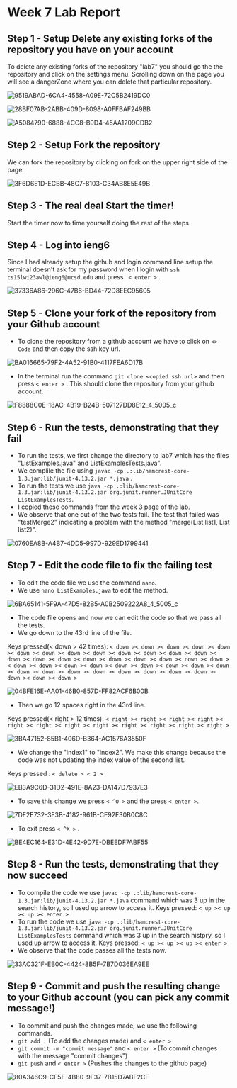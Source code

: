 # Week 7 Lab Report

## Step 1 - Setup Delete any existing forks of the repository you have on your account

To delete any existing forks of the repository "lab7" you should go the the repository and click on the settings menu. Scrolling down on the page you will see a dangerZone where you can delete that particular repository.


![9519ABAD-6CA4-4558-A09E-72C5B2419DC0](https://user-images.githubusercontent.com/122580828/221464484-a04e9793-f4d1-4735-bcb8-cbcd42b36174.jpeg)


![28BF07AB-2ABB-409D-8098-A0FFBAF249BB](https://user-images.githubusercontent.com/122580828/221464488-16dd88d9-3ec5-490e-85fb-99e9e8640f4c.jpeg)


![A5084790-6888-4CC8-B9D4-45AA1209CDB2](https://user-images.githubusercontent.com/122580828/221464493-ab543481-da83-4d34-a34e-93ab4deead26.jpeg)


## Step 2 - Setup Fork the repository

 We can fork the repository by clicking on fork on the upper right side of the page.
 
![3F6D6E1D-ECBB-48C7-8103-C34AB8E5E49B](https://user-images.githubusercontent.com/122580828/221464640-7a929bc8-e2d0-4522-95b4-620b27bb2f82.jpeg)


## Step 3 - The real deal Start the timer!

Start the timer now to time yourself doing the rest of the steps.

## Step 4 - Log into ieng6

Since I had already setup the github and login command line setup the terminal doesn't ask for my password when I login with `ssh cs15lwi23awl@ieng6@ucsd.edu` and press ` < enter >` .

![37336A86-296C-47B6-BD44-72D8EEC95605](https://user-images.githubusercontent.com/122580828/221469681-17588010-44d0-44b2-9b5c-fa9a58bb220a.jpeg)



## Step 5 - Clone your fork of the repository from your Github account

- To clone the repository from a github account we have to click on `<> Code` and then copy the ssh key url.

![BA016665-79F2-4A52-91B0-4117FEA6D17B](https://user-images.githubusercontent.com/122580828/221471816-23361b35-3007-475c-82f2-0d7814728409.jpeg)


- In the terminal run the command `git clone <copied ssh url>` and then press `< enter >` . This should clone the repository from your github account.

![F8888C0E-18AC-4B19-B24B-507127DD8E12_4_5005_c](https://user-images.githubusercontent.com/122580828/221469743-35629bf4-2398-4147-a4b2-953e8c8d3c5b.jpeg)




## Step 6 - Run the tests, demonstrating that they fail

- To run the tests, we first change the directory to lab7 which has the files "ListExamples.java" and ListExamplesTests.java".
- We complile the file using `javac -cp .:lib/hamcrest-core-1.3.jar:lib/junit-4.13.2.jar *.java` .
- To run the tests we use `java -cp .:lib/hamcrest-core-1.3.jar:lib/junit-4.13.2.jar org.junit.runner.JUnitCore ListExamplesTests`.
- I copied these commands from the week 3 page of the lab.
- We observe that one out of the two tests fail. The test that failed was "testMerge2" indicating a problem with the method "merge(List<String> list1, List<String> list2)".
  

![0760EA8B-A4B7-4DD5-997D-929ED1799441](https://user-images.githubusercontent.com/122580828/221469792-b8c7412a-b016-4161-b5e3-427278cbabfb.jpeg)


## Step 7 - Edit the code file to fix the failing test
  
 - To edit the code file we use the command ` nano `.
 - We use `nano ListExamples.java` to edit the method.

![6BA65141-5F9A-47D5-82B5-A0B2509222A8_4_5005_c](https://user-images.githubusercontent.com/122580828/221470231-94d2e913-bec6-4710-b789-ae099dc0822d.jpeg)

- The code file opens and now we can edit the code so that we pass all the tests.
- We go down to the 43rd line of the file.
 
Keys pressed(< down > 42 times): ` < down >< down >< down >< down >< down >< down >< down >< down >< down >< down >< down >< down >< down >< down >< down >< down >< down >< down >< down >< down >< down >< down >< down >< down >< down >< down >< down >< down >< down >< down >< down >< down >< down >< down >< down >< down >< down >< down >< down >< down >< down >< down > `
 
 
![04BFE16E-AA01-46B0-857D-FF82ACF6B00B](https://user-images.githubusercontent.com/122580828/221470054-5cdf102e-ba3a-46cb-825e-de89a50ca34c.jpeg)

- Then we go 12 spaces right in the 43rd line.
 
 Keys pressed(< right > 12 times): ` < right >< right >< right >< right >< right >< right >< right >< right >< right >< right >< right >< right > `

![3BA47152-85B1-406D-B364-AC1576A3550F](https://user-images.githubusercontent.com/122580828/221470043-e1e0531d-3b10-4f67-84ed-6b9ca32dac7c.jpeg)

- We change the "index1" to "index2". We make this change because the code was not updating the index value of the second list.
 
Keys pressed : ` < delete > < 2 > `
 
![EB3A9C6D-31D2-491E-8A23-DA147D7937E3](https://user-images.githubusercontent.com/122580828/221470064-ca114f69-d0d4-42ac-81a2-0846455caf3e.jpeg)

- To save this change we press ` < ^O > ` and the press ` < enter > `.

![7DF2E732-3F3B-4182-961B-CF92F30B0C8C](https://user-images.githubusercontent.com/122580828/221470077-964765d4-9734-4c46-9e54-57bbed45701b.jpeg)

- To exit press `< ^X >` .
 
![BE4EC164-E31D-4E42-9D7E-DBEEDF7ABF55](https://user-images.githubusercontent.com/122580828/221470086-fbc6b8c4-e9b2-4990-bf42-747f1e0162a9.jpeg)



## Step 8 - Run the tests, demonstrating that they now succeed

- To compile the code we use `javac -cp .:lib/hamcrest-core-1.3.jar:lib/junit-4.13.2.jar *.java` command which was 3 up in the search history, so I used up arrow to access it.
 Keys pressed: ` < up >< up >< up >< enter > `
- To run the code we use `java -cp .:lib/hamcrest-core-1.3.jar:lib/junit-4.13.2.jar org.junit.runner.JUnitCore ListExamplesTests` command which was 3 up in the search histpry, so I used up arrow to access it.
 Keys pressed: ` < up >< up >< up >< enter > `
- We observe that the code passes all the tests now.

![33AC321F-EB0C-4424-8B5F-7B7D036EA9EE](https://user-images.githubusercontent.com/122580828/221470093-e08af5bd-d8b3-4eb9-b702-dac88d454e4e.jpeg)


## Step 9 - Commit and push the resulting change to your Github account (you can pick any commit message!)
 
- To commit and push the changes made, we use the following commands.
- `git add .` (To add the changes made) and `< enter >`
- `git commit -m "commit message"` and `< enter >` (To commit changes with the message "commit changes")
- `git push` and `< enter >` (Pushes the changes to the github page)
 

![80A346C9-CF5E-4B80-9F37-7B15D7ABF2CF](https://user-images.githubusercontent.com/122580828/221470114-40dd920b-9eee-4a4b-957f-fc6d086ec6ac.jpeg)








